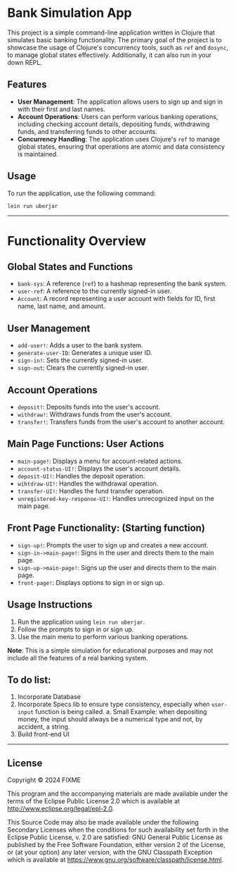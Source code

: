 # Bank Simulation App

This project is a simple command-line application written in Clojure that simulates basic banking functionality. The primary goal of the project is to showcase the usage of Clojure's concurrency tools, such as `ref` and `dosync`, to manage global states effectively. Additionally, it can also run in your down REPL.

## Features

- **User Management**: The application allows users to sign up and sign in with their first and last names.
- **Account Operations**: Users can perform various banking operations, including checking account details, depositing funds, withdrawing funds, and transferring funds to other accounts.
- **Concurrency Handling**: The application uses Clojure's `ref` to manage global states, ensuring that operations are atomic and data consistency is maintained.

## Usage

To run the application, use the following command:
```bash
lein run uberjar
```
----------

# Functionality Overview

## Global States and Functions

- `bank-sys`: A reference (`ref`) to a hashmap representing the bank system.
- `user-ref`: A reference to the currently signed-in user.
- `Account`: A record representing a user account with fields for ID, first name, last name, and amount.

## User Management

- `add-user!`: Adds a user to the bank system.
- `generate-user-ID`: Generates a unique user ID.
- `sign-in!`: Sets the currently signed-in user.
- `sign-out`: Clears the currently signed-in user.

## Account Operations

- `deposit!`: Deposits funds into the user's account.
- `withdraw!`: Withdraws funds from the user's account.
- `transfer!`: Transfers funds from the user's account to another account.

## Main Page Functions: User Actions

- `main-page!`: Displays a menu for account-related actions.
- `account-status-UI!`: Displays the user's account details.
- `deposit-UI!`: Handles the deposit operation.
- `wihtdraw-UI!`: Handles the withdrawal operation.
- `transfer-UI!`: Handles the fund transfer operation.
- `unregistered-key-response-UI!`: Handles unrecognized input on the main page.

## Front Page Functionality: (Starting function)

- `sign-up!`: Prompts the user to sign up and creates a new account.
- `sign-in->main-page!`: Signs in the user and directs them to the main page.
- `sign-up->main-page!`: Signs up the user and directs them to the main page.
- `front-page!`: Displays options to sign in or sign up.

## Usage Instructions

1. Run the application using `lein run uberjar`.
2. Follow the prompts to sign in or sign up.
3. Use the main menu to perform various banking operations.

**Note**: This is a simple simulation for educational purposes and may not include all the features of a real banking system.


## To do list:
1. Incorporate Database
2. Incorporate Specs lib to ensure type consistency, especially when <code>user-input</code> function is being called.
   a. Small Example: when depositing money, the input should always be a numerical type and not, by accident, a string.
3. Build front-end UI 
   


-------------------

## License

Copyright © 2024 FIXME

This program and the accompanying materials are made available under the
terms of the Eclipse Public License 2.0 which is available at
http://www.eclipse.org/legal/epl-2.0.

This Source Code may also be made available under the following Secondary
Licenses when the conditions for such availability set forth in the Eclipse
Public License, v. 2.0 are satisfied: GNU General Public License as published by
the Free Software Foundation, either version 2 of the License, or (at your
option) any later version, with the GNU Classpath Exception which is available
at https://www.gnu.org/software/classpath/license.html.

